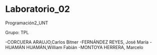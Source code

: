 # Laboratorio_02
Programación2_UNT

Grupo: TPL

-CORCUERA ARAUJO,Carlos Bitner 
-FERNÁNDEZ REYES, José María
-HUAMÁN HUAMÁN,William Fabián
-MONTOYA HERRERA, Marcelo 
